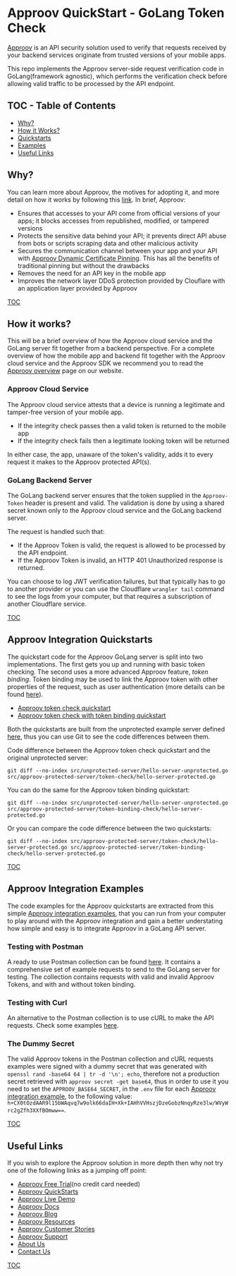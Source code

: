 # Approov QuickStart - GoLang Token Check

[Approov](https://approov.io) is an API security solution used to verify that requests received by your backend services originate from trusted versions of your mobile apps.

This repo implements the Approov server-side request verification code in GoLang(framework agnostic), which performs the verification check before allowing valid traffic to be processed by the API endpoint.


## TOC - Table of Contents

* [Why?](#why)
* [How it Works?](#how-it-works)
* [Quickstarts](#approov-integration-quickstarts)
* [Examples](#approov-integration-examples)
* [Useful Links](#useful-links)


## Why?

You can learn more about Approov, the motives for adopting it, and more detail on how it works by following this [link](https://approov.io/product). In brief, Approov:

* Ensures that accesses to your API come from official versions of your apps; it blocks accesses from republished, modified, or tampered versions
* Protects the sensitive data behind your API; it prevents direct API abuse from bots or scripts scraping data and other malicious activity
* Secures the communication channel between your app and your API with [Approov Dynamic Certificate Pinning](https://approov.io/docs/latest/approov-usage-documentation/#approov-dynamic-pinning). This has all the benefits of traditional pinning but without the drawbacks
* Removes the need for an API key in the mobile app
* Improves the network layer DDoS protection provided by Clouflare with an application layer provided by Approov

[TOC](#toc---table-of-contents)


## How it works?

This will be a brief overview of how the Approov cloud service and the GoLang server fit together from a backend perspective. For a complete overview of how the mobile app and backend fit together with the Approov cloud service and the Approov SDK we recommend you to read the [Approov overview](https://approov.io/product) page on our website.

### Approov Cloud Service

The Approov cloud service attests that a device is running a legitimate and tamper-free version of your mobile app.

* If the integrity check passes then a valid token is returned to the mobile app
* If the integrity check fails then a legitimate looking token will be returned

In either case, the app, unaware of the token's validity, adds it to every request it makes to the Approov protected API(s).

### GoLang Backend Server

The GoLang backend server ensures that the token supplied in the `Approov-Token` header is present and valid. The validation is done by using a shared secret known only to the Approov cloud service and the GoLang backend server.

The request is handled such that:

* If the Approov Token is valid, the request is allowed to be processed by the API endpoint.
* If the Approov Token is invalid, an HTTP 401 Unauthorized response is returned.

You can choose to log JWT verification failures, but that typically has to go to another provider or you can use the Cloudflare `wrangler tail` command to see the logs from your computer, but that requires a subscription of another Cloudflare service.

[TOC](#toc---table-of-contents)


## Approov Integration Quickstarts

The quickstart code for the Approov GoLang server is split into two implementations. The first gets you up and running with basic token checking. The second uses a more advanced Approov feature, _token binding_. Token binding may be used to link the Approov token with other properties of the request, such as user authentication (more details can be found [here](https://approov.io/docs/latest/approov-usage-documentation/#token-binding)).
* [Approov token check quickstart](/docs/APPROOV_TOKEN_QUICKSTART.md)
* [Approov token check with token binding quickstart](/docs/APPROOV_TOKEN_BINDING_QUICKSTART.md)

Both the quickstarts are built from the unprotected example server defined [here](/src/unprotected-server/hello-server-unprotected.go), thus you can use Git to see the code differences between them.

Code difference between the Approov token check quickstart and the original unprotected server:

```
git diff --no-index src/unprotected-server/hello-server-unprotected.go src/approov-protected-server/token-check/hello-server-protected.go
```

You can do the same for the Approov token binding quickstart:

```
git diff --no-index src/unprotected-server/hello-server-unprotected.go src/approov-protected-server/token-binding-check/hello-server-protected.go
```

Or you can compare the code difference between the two quickstarts:

```
git diff --no-index src/approov-protected-server/token-check/hello-server-protected.go src/approov-protected-server/token-binding-check/hello-server-protected.go
```

[TOC](#toc---table-of-contents)


## Approov Integration Examples

The code examples for the Approov quickstarts are extracted from this simple [Approov integration examples](/src/approov-protected-server), that you can run from your computer to play around with the Approov integration and gain a better understating how simple and easy is to integrate Approov in a GoLang API server.

### Testing with Postman

A ready to use Postman collection can be found [here](https://raw.githubusercontent.com/approov/postman-collections/master/quickstarts/hello-world/hello-world.postman_collection.json). It contains a comprehensive set of example requests to send to the GoLang server for testing. The collection contains requests with valid and invalid Approov Tokens, and with and without token binding.

### Testing with Curl

An alternative to the Postman collection is to use cURL to make the API requests. Check some examples [here](https://github.com/approov/postman-collections/blob/master/quickstarts/hello-world/hello-world.postman_curl_requests_examples.md).

### The Dummy Secret

The valid Approov tokens in the Postman collection and cURL requests examples were signed with a dummy secret that was generated with `openssl rand -base64 64 | tr -d '\n'; echo`, therefore not a production secret retrieved with `approov secret -get base64`, thus in order to use it you need to set the `APPROOV_BASE64_SECRET`, in the `.env` file for each [Approov integration example](/src/approov-protected-server), to the following value: `h+CX0tOzdAAR9l15bWAqvq7w9olk66daIH+Xk+IAHhVVHszjDzeGobzNnqyRze3lw/WVyWrc2gZfh3XXfBOmww==`.

[TOC](#toc---table-of-contents)


## Useful Links

If you wish to explore the Approov solution in more depth then why not try one of the following links as a jumping off point:

* [Approov Free Trial](https://approov.io/signup)(no credit card needed)
* [Approov QuickStarts](https://approov.io/docs/latest/approov-integration-examples/)
* [Approov Live Demo](https://approov.io/product/demo)
* [Approov Docs](https://approov.io/docs)
* [Approov Blog](https://blog.approov.io)
* [Approov Resources](https://approov.io/resource/)
* [Approov Customer Stories](https://approov.io/customer)
* [Approov Support](https://approov.zendesk.com/hc/en-gb/requests/new)
* [About Us](https://approov.io/company)
* [Contact Us](https://approov.io/contact)


[TOC](#toc---table-of-contents)
